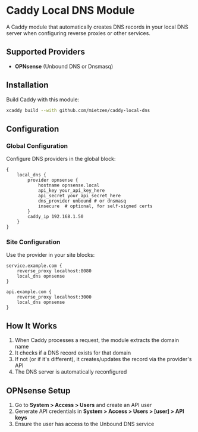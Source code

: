 # Caddy Local DNS Module

A Caddy module that automatically creates DNS records in your local DNS server when configuring reverse proxies or other services.

## Supported Providers

- **OPNsense** (Unbound DNS or Dnsmasq)

## Installation

Build Caddy with this module:

```bash
xcaddy build --with github.com/mietzen/caddy-local-dns
```

## Configuration

### Global Configuration

Configure DNS providers in the global block:

```caddyfile
{
    local_dns {
        provider opnsense {
            hostname opnsense.local
            api_key your_api_key_here
            api_secret your_api_secret_here
            dns_provider unbound # or dnsmasq
            insecure  # optional, for self-signed certs
        }
        caddy_ip 192.168.1.50
    }
}
```

### Site Configuration

Use the provider in your site blocks:

```caddyfile
service.example.com {
    reverse_proxy localhost:8080
    local_dns opnsense
}

api.example.com {
    reverse_proxy localhost:3000
    local_dns opnsense
}
```

## How It Works

1. When Caddy processes a request, the module extracts the domain name
2. It checks if a DNS record exists for that domain
3. If not (or if it's different), it creates/updates the record via the provider's API
4. The DNS server is automatically reconfigured

## OPNsense Setup

1. Go to **System > Access > Users** and create an API user
2. Generate API credentials in **System > Access > Users > [user] > API keys**
3. Ensure the user has access to the Unbound DNS service

